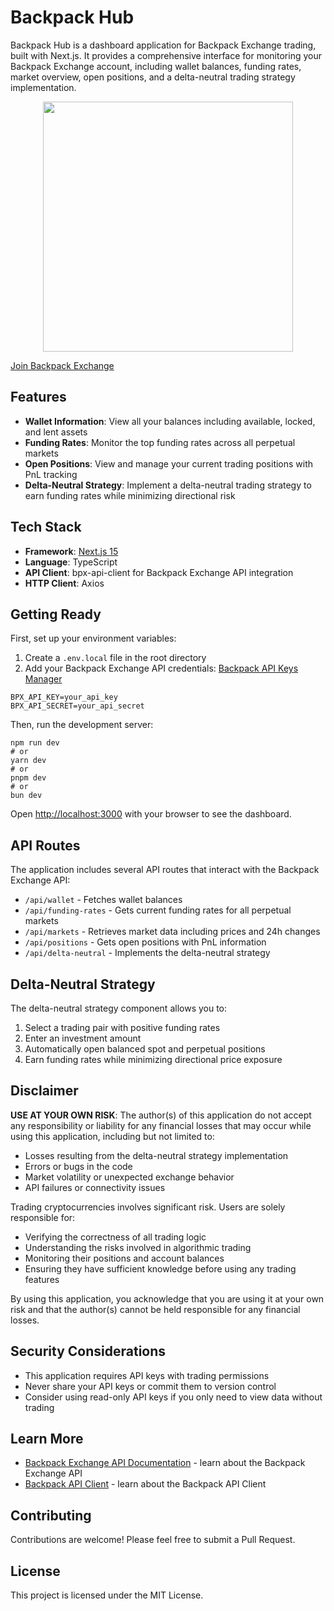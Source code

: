 # Backpack Hub

Backpack Hub is a dashboard application for Backpack Exchange trading, built with Next.js. It provides a comprehensive interface for monitoring your Backpack Exchange account, including wallet balances, funding rates, market overview, open positions, and a delta-neutral trading strategy implementation.

<p align="center">
  <img src="https://github.com/user-attachments/assets/ff7235a7-39e3-4afa-8f50-5c305f574181" width="400"/>
</p>


[Join Backpack Exchange](https://backpack.exchange/signup?referral=chocoo)

## Features

- **Wallet Information**: View all your balances including available, locked, and lent assets
- **Funding Rates**: Monitor the top funding rates across all perpetual markets
- **Open Positions**: View and manage your current trading positions with PnL tracking
- **Delta-Neutral Strategy**: Implement a delta-neutral trading strategy to earn funding rates while minimizing directional risk

## Tech Stack

- **Framework**: [Next.js 15](https://nextjs.org/)
- **Language**: TypeScript
- **API Client**: bpx-api-client for Backpack Exchange API integration
- **HTTP Client**: Axios

## Getting Ready

First, set up your environment variables:

1. Create a `.env.local` file in the root directory
2. Add your Backpack Exchange API credentials: [Backpack API Keys Manager](https://backpack.exchange/portfolio/settings/api-keys)
```
BPX_API_KEY=your_api_key
BPX_API_SECRET=your_api_secret
```

Then, run the development server:
```
npm run dev
# or
yarn dev
# or
pnpm dev
# or
bun dev
```

Open [http://localhost:3000](http://localhost:3000) with your browser to see the dashboard.


## API Routes

The application includes several API routes that interact with the Backpack Exchange API:

- `/api/wallet` - Fetches wallet balances
- `/api/funding-rates` - Gets current funding rates for all perpetual markets
- `/api/markets` - Retrieves market data including prices and 24h changes
- `/api/positions` - Gets open positions with PnL information
- `/api/delta-neutral` - Implements the delta-neutral strategy


## Delta-Neutral Strategy

The delta-neutral strategy component allows you to:

1. Select a trading pair with positive funding rates
2. Enter an investment amount
3. Automatically open balanced spot and perpetual positions
4. Earn funding rates while minimizing directional price exposure

## Disclaimer

**USE AT YOUR OWN RISK**: The author(s) of this application do not accept any responsibility or liability for any financial losses that may occur while using this application, including but not limited to:

- Losses resulting from the delta-neutral strategy implementation
- Errors or bugs in the code
- Market volatility or unexpected exchange behavior
- API failures or connectivity issues

Trading cryptocurrencies involves significant risk. Users are solely responsible for:
- Verifying the correctness of all trading logic
- Understanding the risks involved in algorithmic trading
- Monitoring their positions and account balances
- Ensuring they have sufficient knowledge before using any trading features

By using this application, you acknowledge that you are using it at your own risk and that the author(s) cannot be held responsible for any financial losses.


## Security Considerations

- This application requires API keys with trading permissions
- Never share your API keys or commit them to version control
- Consider using read-only API keys if you only need to view data without trading


## Learn More

- [Backpack Exchange API Documentation](https://docs.backpack.exchange) - learn about the Backpack Exchange API
- [Backpack API Client](https://github.com/0xprobe/bpx-api-client) - learn about the Backpack API Client


## Contributing

Contributions are welcome! Please feel free to submit a Pull Request.


## License

This project is licensed under the MIT License.
